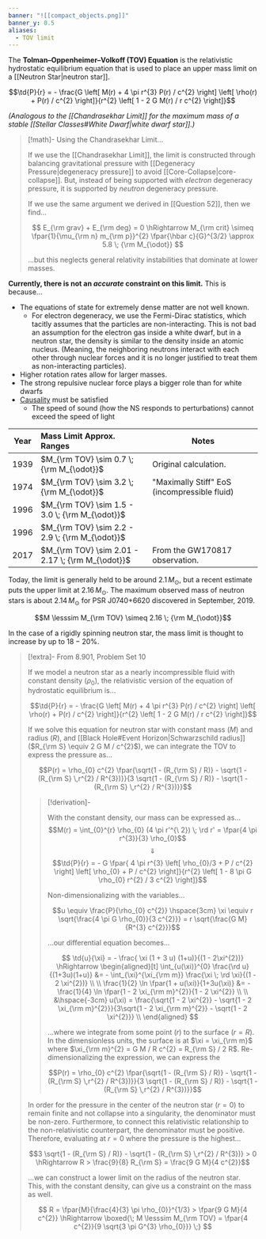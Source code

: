 ```yaml
---
banner: "![[compact_objects.png]]"
banner_y: 0.5
aliases:
  - TOV limit
---
```

The **Tolman–Oppenheimer–Volkoff (TOV) Equation** is the relativistic hydrostatic equilibrium equation that is used to place an upper mass limit on a [[Neutron Star|neutron star]]. 

$$\td{P}{r} = - \frac{G \left[ M(r) + 4 \pi r^{3} P(r) / c^{2} \right] \left[ \rho(r) + P(r) / c^{2} \right]}{r^{2} \left[ 1 - 2 G M(r) / r c^{2} \right]}$$

*(Analogous to the [[Chandrasekhar Limit]] for the maximum mass of a stable [[Stellar Classes#White Dwarf|white dwarf star]].)*

> [!math]- Using the Chandrasekhar Limit...
> 
> If we use the [[Chandrasekhar Limit]], the limit is constructed through balancing gravitational pressure with [[Degeneracy Pressure|degeneracy pressure]] to avoid [[Core-Collapse|core-collapse]]. But, instead of being supported with *electron* degeneracy pressure, it is supported by *neutron* degeneracy pressure.
> 
> If we use the same argument we derived in [[Question 52]], then we find...
> 
> $$
> E_{\rm grav} + E_{\rm deg} = 0
> \hRightarrow
> M_{\rm crit} \simeq \fpar{1}{\mu_{\rm n} m_{\rm p}}^{2} \fpar{\hbar c}{G}^{3/2} \approx 5.8 \; {\rm M_{\odot}}
> $$
> 
> ...but this neglects general relativity instabilities that dominate at lower masses.

**Currently, there is not an *accurate* constraint on this limit.** This is because...
- The equations of state for extremely dense matter are not well known.
	- For electron degeneracy, we use the Fermi-Dirac statistics, which tacitly assumes that the particles are non-interacting. This is not bad an assumption for the electron gas inside a white dwarf, but in a neutron star, the density is similar to the density inside an atomic nucleus. (Meaning, the neighboring neutrons interact with each other through nuclear forces and it is no longer justified to treat them as non-interacting particles). 
- Higher rotation rates allow for larger masses.
- The strong repulsive nuclear force plays a bigger role than for white dwarfs
- [Causality](https://arxiv.org/pdf/gr-qc/0703121.pdf) must be satisfied
	- The speed of sound (how the NS responds to perturbations) cannot exceed the speed of light

|  Year  | Mass Limit Approx. Ranges                         | Notes                                        |
| :----: | :------------------------------------------------ | -------------------------------------------- |
| $1939$ | $M_{\rm TOV} \sim 0.7 \; {\rm M_{\odot}}$         | Original calculation.                        |
| $1974$ | $M_{\rm TOV} \sim 3.2 \; {\rm M_{\odot}}$         | "Maximally Stiff" EoS (incompressible fluid) |
| $1996$ | $M_{\rm TOV} \sim 1.5 - 3.0 \; {\rm M_{\odot}}$   |                                              |
| $1996$ | $M_{\rm TOV} \sim 2.2 - 2.9 \; {\rm M_{\odot}}$   |                                              |
| $2017$ | $M_{\rm TOV} \sim 2.01 - 2.17 \; {\rm M_{\odot}}$ | From the GW170817 observation.               |

Today, the limit is generally held to be around $2.1\,M_\odot$, but a recent estimate puts the upper limit at $2.16\,M_\odot$. The maximum observed mass of neutron stars is about $2.14\,M_\odot$ for PSR J0740+6620 discovered in September, 2019.

$$M \lesssim M_{\rm TOV} \simeq 2.16 \; {\rm M_{\odot}}$$

In the case of a rigidly spinning neutron star, the mass limit is thought to increase by up to $18 - 20 \%$.

> [!extra]- From 8.901, Problem Set 10
> 
> If we model a neutron star as a nearly incompressible fluid with constant density ($\rho_{0}$), the relativistic version of the equation of hydrostatic equilibrium is...
> 
> $$\td{P}{r} = - \frac{G \left[ M(r) + 4 \pi r^{3} P(r) / c^{2} \right] \left[ \rho(r) + P(r) / c^{2} \right]}{r^{2} \left[ 1 - 2 G M(r) / r c^{2} \right]}$$
> 
> If we solve this equation for neutron star with constant mass ($M$) and radius ($R$), and [[Black Hole#Event Horizon|Schwarzschild radius]] ($R_{\rm S} \equiv 2 G M / c^{2}$), we can integrate the TOV to express the pressure as...
> 
> $$P(r) = \rho_{0} c^{2} \fpar{\sqrt{1 - (R_{\rm S} / R)} - \sqrt{1 - (R_{\rm S} \,r^{2} / R^{3})}}{3 \sqrt{1 - (R_{\rm S} / R)} - \sqrt{1 - (R_{\rm S} \,r^{2} / R^{3})}}$$
> 
> > [!derivation]-
> > 
> > With the constant density, our mass can be expressed as...
> > $$M(r) = \int_{0}^{r} \rho_{0} (4 \pi r'^{\ 2}) \; \rd r' = \fpar{4 \pi r^{3}}{3} \rho_{0}$$
> > $$\Downarrow$$
> > $$\td{P}{r} = - G \fpar{ 4 \pi r^{3} \left[ \rho_{0}/3 + P / c^{2} \right] \left[ \rho_{0} + P / c^{2} \right]}{r^{2} \left[ 1 - 8 \pi G \rho_{0} r^{2} / 3 c^{2} \right]}$$
> > 
> > Non-dimensionalizing with the variables...
> > 
> > $$u \equiv \frac{P}{\rho_{0} c^{2}} \hspace{3cm} \xi \equiv r \sqrt{\frac{4 \pi G \rho_{0}}{3 c^{2}}} = r \sqrt{\frac{G M}{R^{3} c^{2}}}$$
> > 
> > ...our differential equation becomes...
> > 
> > $$
> > \td{u}{\xi} = - \frac{ \xi (1 + 3 u) (1+u)}{(1 - 2\xi^{2})}
> > \hRightarrow
> > \begin{aligned}[t]
> > 	\int_{u(\xi)}^{0} \frac{\rd u}{(1+3u)(1+u)} &= - \int_{\xi}^{\xi_{\rm m}} \frac{\xi \; \rd \xi}{(1 - 2 \xi^{2})} \\
> > 	\\
> > 	\frac{1}{2} \ln \fpar{1 + u(\xi)}{1+3u(\xi)} &= - \frac{1}{4} \ln  \fpar{1 - 2 \xi_{\rm m}^{2}}{1 - 2 \xi^{2}} \\
> > 	\\
> > 	&\hspace{-3cm} u(\xi) = \frac{\sqrt{1 - 2 \xi^{2}} - \sqrt{1 - 2 \xi_{\rm m}^{2}}}{3\sqrt{1 - 2 \xi_{\rm m}^{2}} - \sqrt{1 - 2 \xi^{2}}} \\
> > \end{aligned}
> > $$
> > 
> > ...where we integrate from some point ($r$) to the surface ($r = R$). In the dimensionless units, the surface is at $\xi = \xi_{\rm m}$ where $\xi_{\rm m}^{2} = G M / R c^{2} = R_{\rm S} / 2 R$.  Re-dimensionalizing the expression, we can express the 
> > 
> > $$P(r) = \rho_{0} c^{2} \fpar{\sqrt{1 - (R_{\rm S} / R)} - \sqrt{1 - (R_{\rm S} \,r^{2} / R^{3})}}{3 \sqrt{1 - (R_{\rm S} / R)} - \sqrt{1 - (R_{\rm S} \,r^{2} / R^{3})}}$$
> 
> In order for the pressure in the center of the neutron star ($r=0)$ to remain finite and not collapse into a singularity, the denominator must be non-zero. Furthermore, to connect this relativistic relationship to the non-relativistic counterpart, the denominator must be positive. Therefore, evaluating at $r=0$ where the pressure is the highest...
> 
> $$3 \sqrt{1 - (R_{\rm S} / R)} - \sqrt{1 - (R_{\rm S} \,r^{2} / R^{3})} > 0 \hRightarrow R > \frac{9}{8} R_{\rm S} = \frac{9 G M}{4 c^{2}}$$
> 
> ...we can construct a lower limit on the radius of the neutron star. This, with the constant density, can give us a constraint on the mass as well.
> 
> $$
> R = \fpar{M}{\frac{4}{3} \pi \rho_{0}}^{1/3} > \fpar{9 G M}{4 c^{2}}
> \hRightarrow
> \boxed{\; M \lesssim M_{\rm TOV} = \fpar{4 c^{2}}{9 \sqrt{3 \pi G^{3} \rho_{0}}} \;}
> $$
